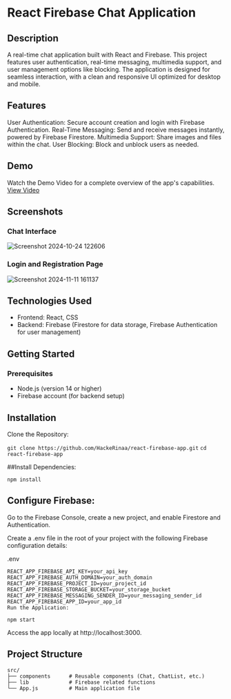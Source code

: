 # React Firebase Chat Application

## Description
A real-time chat application built with React and Firebase. This project features user authentication, real-time messaging, multimedia support, and user management options like blocking. The application is designed for seamless interaction, with a clean and responsive UI optimized for desktop and mobile.

## Features
User Authentication: Secure account creation and login with Firebase Authentication.
Real-Time Messaging: Send and receive messages instantly, powered by Firebase Firestore.
Multimedia Support: Share images and files within the chat.
User Blocking: Block and unblock users as needed.



## Demo
Watch the Demo Video for a complete overview of the app's capabilities.
[View Video](https://www.canva.com/design/DAGWLe6XNP8/DamUlXpDcB4FrLGzRdhuPw/edit?utm_content=DAGWLe6XNP8&utm_campaign=designshare&utm_medium=link2&utm_source=sharebutton)


## Screenshots
### Chat Interface
![Screenshot 2024-10-24 122606](https://github.com/user-attachments/assets/91e0ea0a-9f4f-423e-87d5-ba0bf8f870fb)

### Login and Registration Page
![Screenshot 2024-11-11 161137](https://github.com/user-attachments/assets/d0ea0b44-c060-422a-bf9b-cb2ccbc45bac)


## Technologies Used
- Frontend: React, CSS
- Backend: Firebase (Firestore for data storage, Firebase Authentication for user management)


## Getting Started
### Prerequisites
- Node.js (version 14 or higher)
- Firebase account (for backend setup)

## Installation
Clone the Repository:

`git clone https://github.com/HackeRinaa/react-firebase-app.git`
`cd react-firebase-app`

##Install Dependencies:

`npm install`

## Configure Firebase:

Go to the Firebase Console, create a new project, and enable Firestore and Authentication.

Create a .env file in the root of your project with the following Firebase configuration details:

.env
```
REACT_APP_FIREBASE_API_KEY=your_api_key
REACT_APP_FIREBASE_AUTH_DOMAIN=your_auth_domain
REACT_APP_FIREBASE_PROJECT_ID=your_project_id
REACT_APP_FIREBASE_STORAGE_BUCKET=your_storage_bucket
REACT_APP_FIREBASE_MESSAGING_SENDER_ID=your_messaging_sender_id
REACT_APP_FIREBASE_APP_ID=your_app_id
Run the Application:
```

`npm start`

Access the app locally at http://localhost:3000.

## Project Structure
```
src/
├── components      # Reusable components (Chat, ChatList, etc.)
├── lib             # Firebase related functions
└── App.js          # Main application file
```

